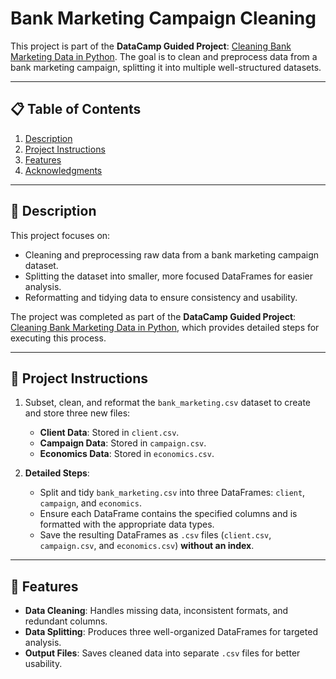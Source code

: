 # Bank Marketing Campaign Cleaning

This project is part of the **DataCamp Guided Project**: [Cleaning Bank Marketing Data in Python](https://app.datacamp.com/learn/projects/1613). The goal is to clean and preprocess data from a bank marketing campaign, splitting it into multiple well-structured datasets.

---

## 📋 Table of Contents
1. [Description](#description)
2. [Project Instructions](#project-instructions)
3. [Features](#features)
4. [Acknowledgments](#acknowledgments)

---

## 📝 Description

This project focuses on:
- Cleaning and preprocessing raw data from a bank marketing campaign dataset.
- Splitting the dataset into smaller, more focused DataFrames for easier analysis.
- Reformatting and tidying data to ensure consistency and usability.

The project was completed as part of the **DataCamp Guided Project**: [Cleaning Bank Marketing Data in Python](https://app.datacamp.com/learn/projects/1613), which provides detailed steps for executing this process.

---

## 📂 Project Instructions

1. Subset, clean, and reformat the `bank_marketing.csv` dataset to create and store three new files:
   - **Client Data**: Stored in `client.csv`.
   - **Campaign Data**: Stored in `campaign.csv`.
   - **Economics Data**: Stored in `economics.csv`.

2. **Detailed Steps**:
   - Split and tidy `bank_marketing.csv` into three DataFrames: `client`, `campaign`, and `economics`.
   - Ensure each DataFrame contains the specified columns and is formatted with the appropriate data types.
   - Save the resulting DataFrames as `.csv` files (`client.csv`, `campaign.csv`, and `economics.csv`) **without an index**.

---

## 🌟 Features

- **Data Cleaning**: Handles missing data, inconsistent formats, and redundant columns.
- **Data Splitting**: Produces three well-organized DataFrames for targeted analysis.
- **Output Files**: Saves cleaned data into separate `.csv` files for better usability.
